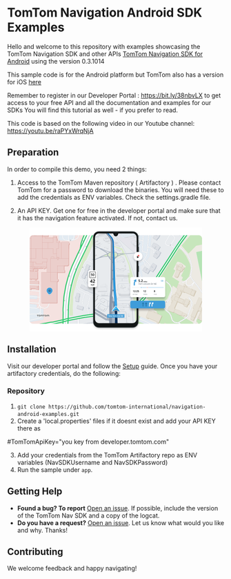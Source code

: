 
# TomTom Navigation Android SDK Examples

Hello and welcome to this repository with examples showcasing the TomTom Navigation SDK and other APIs [TomTom Navigation SDK for Android](https://developer.tomtom.com/android/navigation/documentation/overview/introduction) using the version 0.3.1014

This sample code is for the Android platform but TomTom also has a version for iOS [here](https://github.com/tomtom-international/migration-tutorial-ios-sdk)

Remember to register in our Developer Portal : https://bit.ly/38nbvLX to get access to your free API and all the documentation and examples for our SDKs You will find this tutorial as well - if you prefer to read.

This code is based on the following video in our Youtube channel: https://youtu.be/raPYxWrqNjA

## Preparation

In order to compile this demo, you need 2 things:
1. Access to the TomTom Maven repository ( Artifactory ) . Please contact TomTom for a password to download the binaries. You will need these to add the credentials as ENV variables. Check the settings.gradle file.

2. An API KEY. Get one for free in the developer portal and make sure that it has the navigation feature activated. If not, contact us.

<div align="center">
  <img align="center" src=".github/navsdk-splash.png" width="400"/>
</div>

## Installation

Visit our developer portal and follow the [Setup](https://developer.tomtom.com/android/navigation/documentation/overview/project-set-up) guide. Once you have your artifactory credentials, do the following:

### Repository

1. `git clone https://github.com/tomtom-international/navigation-android-examples.git`
2. Create a 'local.properties' files if it doesnt exist and add your API KEY there as

#TomTomApiKey="you key from developer.tomtom.com"

3. Add your credentials from the TomTom Artifactory repo as ENV variables (NavSDKUsername and NavSDKPassword)
4. Run the sample under `app`.


## Getting Help

- **Found a bug? To report** [Open an issue](https://github.com/tomtom-international/navigation-android-examples/issues). If possible, include the version of the TomTom Nav SDK and a copy of the logcat.
- **Do you have a request?** [Open an issue](https://github.com/tomtom-international/navigation-android-examples/issues/). Let us know what would you like and why. Thanks!

## Contributing

We welcome feedback and happy navigating!
